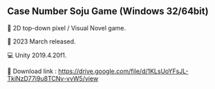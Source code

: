 ## Case Number Soju Game (Windows 32/64bit)

📝 2D top-down pixel / Visual Novel game.

📆 2023 March released.

💻 Unity 2019.4.20f1.

💾 Download link : https://drive.google.com/file/d/1KLsUoYFsJL-TkiNzD77i9u8TCNv-vvW5/view
